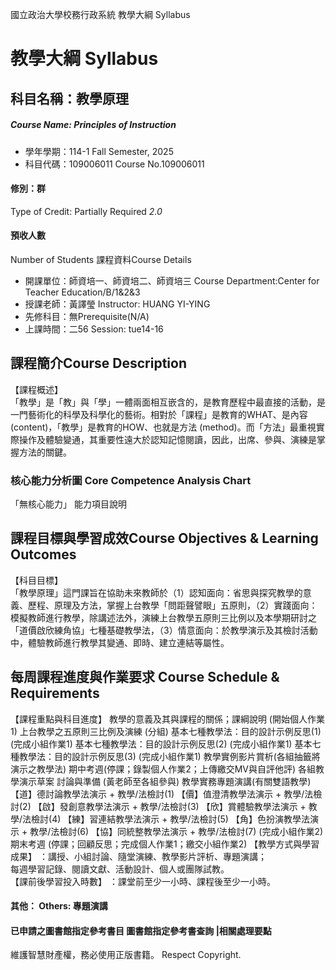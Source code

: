 國立政治大學校務行政系統 教學大綱 Syllabus
# 教學大綱 Syllabus
##  科目名稱：教學原理 
#####  Course Name: Principles of Instruction
  * 學年學期：114-1 Fall Semester, 2025 
  * 科目代碼：109006011 Course No.109006011
#### 修別：群
Type of Credit: Partially Required 
_2.0_
#### 預收人數
Number of Students
課程資料Course Details
  * 開課單位：師資培一、師資培二、師資培三 Course Department:Center for Teacher Education/B/1&2&3 
  * 授課老師：黃譯瑩 Instructor: HUANG YI-YING 
  * 先修科目：無Prerequisite(N/A)
  * 上課時間：二56 Session: tue14-16
##  課程簡介Course Description
【課程概述】  
「教學」是「教」與「學」一體兩面相互嵌含的，是教育歷程中最直接的活動，是一門藝術化的科學及科學化的藝術。相對於「課程」是教育的WHAT、是內容 (content)，「教學」是教育的HOW、也就是方法 (method)。而「方法」最重視實際操作及體驗變通，其重要性遠大於認知記憶閱讀，因此，出席、參與、演練是掌握方法的關鍵。
###  核心能力分析圖 Core Competence Analysis Chart
「無核心能力」 
能力項目說明
##  課程目標與學習成效Course Objectives & Learning Outcomes 
【科目目標】  
「教學原理」這門課旨在協助未來教師於（1）認知面向：省思與探究教學的意義、歷程、原理及方法，掌握上台教學「問距聲譬眼」五原則，（2）實踐面向：模擬教師進行教學，除講述法外，演練上台教學五原則三比例以及本學期研討之「道價啟欣練角協」七種基礎教學法，（3）情意面向：於教學演示及其檢討活動中，體驗教師進行教學其變通、即時、建立連結等屬性。
##  每周課程進度與作業要求 Course Schedule & Requirements
【課程重點與科目進度】
教學的意義及其與課程的關係；課綱說明 (開始個人作業1)
上台教學之五原則三比例及演練 (分組)
基本七種教學法：目的設計示例反思(1) (完成小組作業1)
基本七種教學法：目的設計示例反思(2) (完成小組作業1)
基本七種教學法：目的設計示例反思(3) (完成小組作業1)
教學實例影片賞析(各組抽籤將演示之教學法)
期中考週(停課；錄製個人作業2；上傳繳交MV與自評他評)
各組教學演示草案 討論與準備 (黃老師至各組參與)
教學實務專題演講(有關雙語教學)
【道】德討論教學法演示 + 教學/法檢討(1)
【價】值澄清教學法演示 + 教學/法檢討(2)
【啟】發創意教學法演示 + 教學/法檢討(3)
【欣】賞體驗教學法演示 + 教學/法檢討(4)
【練】習連結教學法演示 + 教學/法檢討(5)
【角】色扮演教學法演示 + 教學/法檢討(6)
【協】同統整教學法演示 + 教學/法檢討(7) (完成小組作業2)
期末考週 (停課；回顧反思；完成個人作業1；繳交小組作業2)
【教學方式與學習成果】 ：講授、小組討論、隨堂演練、教學影片評析、專題演講；  
每週學習記錄、閱讀文獻、活動設計、個人或團隊試教。  
【課前後學習投入時數】 ：課堂前至少一小時、課程後至少一小時。
####  其他： Others: 專題演講 
####  已申請之圖書館指定參考書目  圖書館指定參考書查詢 |相關處理要點
維護智慧財產權，務必使用正版書籍。 Respect Copyright.